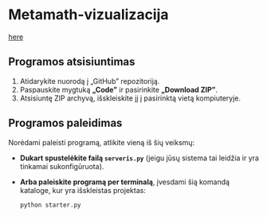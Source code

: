 # Metamath-vizualizacija
[here](https://rasurb.github.io.Metamath-vizualizacija/index.html)
## Programos atsisiuntimas

1. Atidarykite nuorodą į „GitHub” repozitoriją.
2. Paspauskite mygtuką **„Code”** ir pasirinkite **„Download ZIP”**.
3. Atsisiuntę ZIP archyvą, išskleiskite jį į pasirinktą vietą kompiuteryje.

## Programos paleidimas

Norėdami paleisti programą, atlikite vieną iš šių veiksmų:

- **Dukart spustelėkite failą `serveris.py`** (jeigu jūsų sistema tai leidžia ir yra tinkamai sukonfigūruota).
- **Arba paleiskite programą per terminalą**, įvesdami šią komandą kataloge, kur yra išskleistas projektas:

  ```bash
  python starter.py
